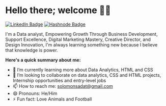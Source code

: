 # Hello there; welcome 👋🏾
<a href="https://www.linkedin.com/in/solomon-sadat/" target="_blank"><img src="https://img.shields.io/badge/LinkedIn-Connect-blue?style=social&logo=linkedin" alt="LinkedIn Badge"></a> <a href="https://hashnode.com/@MrSolomon" target="_blank"><img src="https://img.shields.io/badge/Hashnode-Follow-blue?style=social&logo=hashnode" alt="Hashnode Badge"></a>

I'm a Data analyst, Empowering Growth Through Business Development, Support Excellence, Digital Marketing Mastery, Creative Director, and Design Innovation, I'm always learning something new because I believe that knowledge is power.

**Here's a quick summary about me:**
- 🌱 I’m currently learning more about Data Analytics, HTML and CSS
- 💞️ I’m looking to collaborate on data analytics, CSS and HTML projects, Internship opportunities and entry-level jobs
- 📫 How to reach me: solomonsadat@gmail.com
- 😄 Pronouns: He/Him
- ⚡ Fun fact: Love Animals and Football

<!---
MrSolomonn/MrSolomonn is a ✨ special ✨ repository because its `README.md` (this file) appears on your GitHub profile.
You can click the Preview link to take a look at your changes.
--->

